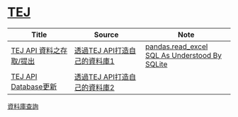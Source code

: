 # [TEJ](https://api.tej.com.tw)
|Title|Source|Note|
|---|---|---|
|[TEJ API 資料之存取/提出](https://github.com/thezu-twt/TEJ/blob/main/TEJAPI_DataAcces.ipynb)|[透過TEJ API打造自己的資料庫1](https://medium.com/tej-api-金融資料分析/新手上路-一-透過tej-api打造自己的資料庫-acd5ce3b04d8)|[pandas.read_excel](https://pandas.pydata.org/pandas-docs/stable/reference/api/pandas.read_excel.html)<br>[SQL As Understood By SQLite](https://www.sqlite.org/lang.html)|
|[TEJ API Database更新](https://github.com/thezu-twt/TEJ/blob/main/TEJAPI_Database.ipynb)|[透過TEJ API打造自己的資料庫2](https://medium.com/tej-api-金融資料分析/新手上路-二-透過tej-api打造自己的資料庫-390e610293b4)||
[資料庫查詢](https://api.tej.com.tw/datatables.html?db=TWN&t=台灣資料庫)
